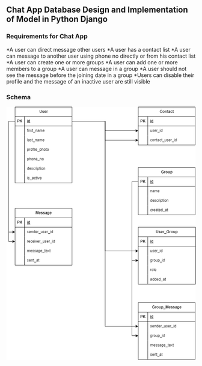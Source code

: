 ## Chat App Database Design and Implementation of Model in Python Django

### Requirements for Chat App

*A user can direct message other users
*A user has a contact list
*A user can message to another user using phone no directly or from his contact list
*A user can create one or more groups
*A user can add one or more members to a group
*A user can message in a group
*A user should not see the message before the joining date in a group
*Users can disable their profile and the message of an inactive user are still visible


### Schema
![alt text](db_design.png)

